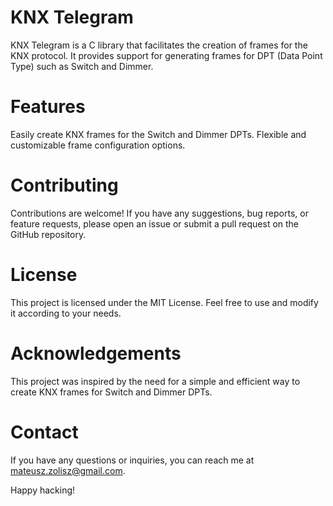 # KNX Telegram
KNX Telegram is a C library that facilitates the creation of frames for the KNX protocol. It provides support for generating frames for DPT (Data Point Type) such as Switch and Dimmer.

# Features
Easily create KNX frames for the Switch and Dimmer DPTs.
Flexible and customizable frame configuration options.

# Contributing
Contributions are welcome! If you have any suggestions, bug reports, or feature requests, please open an issue or submit a pull request on the GitHub repository.

# License
This project is licensed under the MIT License. Feel free to use and modify it according to your needs.

# Acknowledgements
This project was inspired by the need for a simple and efficient way to create KNX frames for Switch and Dimmer DPTs.

# Contact
If you have any questions or inquiries, you can reach me at mateusz.zolisz@gmail.com.

Happy hacking!